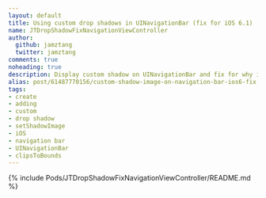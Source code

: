 ```yaml
--- 
layout: default
title: Using custom drop shadows in UINavigationBar (fix for iOS 6.1)
name: JTDropShadowFixNavigationViewController
author: 
  github: jamztang
  twitter: jamztang
comments: true
noheading: true
description: Display custom shadow on UINavigationBar and fix for why it doesn't show up on iOS 6
alias: post/61487770156/custom-shadow-image-on-navigation-bar-ios6-fix
tags:
- create
- adding
- custom
- drop shadow
- setShadowImage
- iOS
- navigation bar
- UINavigationBar
- clipsToBounds
---
```


{% include Pods/JTDropShadowFixNavigationViewController/README.md %}
